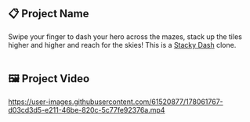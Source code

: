 ## 📋 Project Name
Swipe your finger to dash your hero across the mazes, stack up the tiles higher and higher and reach for the skies!
This is a [Stacky Dash](https://apps.apple.com/us/app/stacky-dash/id1515957122) clone.
<br/><br/>


## 🖼 Project Video
https://user-images.githubusercontent.com/61520877/178061767-d03cd3d5-e211-46be-820c-5c77fe92376a.mp4
